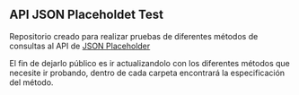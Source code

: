 ## API JSON Placeholdet Test

Repositorio creado para realizar pruebas de diferentes métodos de consultas al API de [JSON Placeholder](https://jsonplaceholder.typicode.com/) 

El fin de dejarlo público es ir actualizandolo con los diferentes métodos que necesite ir probando, dentro de cada carpeta encontrará la especificación del método.
